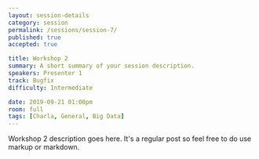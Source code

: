 ```yaml
---
layout: session-details
category: session
permalink: /sessions/session-7/
published: true
accepted: true

title: Workshop 2
summary: A short summary of your session description.
speakers: Presenter 1
track: Bugfix
difficulty: Intermediate

date: 2019-09-21 01:00pm
room: full
tags: [Charla, General, Big Data]
---
```


Workshop 2 description goes here. It's a regular post so feel free to do use markup or markdown.
